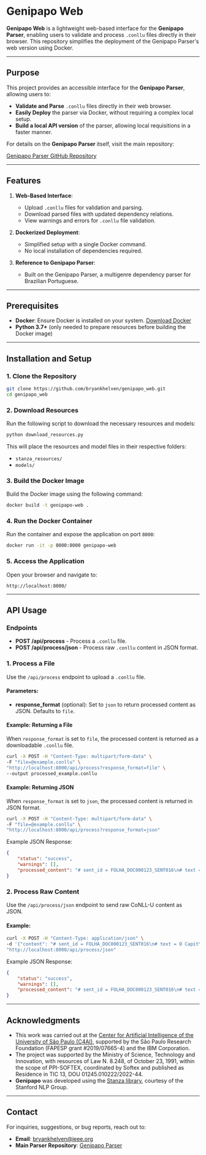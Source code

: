 # Genipapo Web

**Genipapo Web** is a lightweight web-based interface for the **Genipapo Parser**, enabling users to validate and process `.conllu` files directly in their browser. This repository simplifies the deployment of the Genipapo Parser's web version using Docker.

---

## Purpose

This project provides an accessible interface for the **Genipapo Parser**, allowing users to:

- **Validate and Parse** `.conllu` files directly in their web browser.
- **Easily Deploy** the parser via Docker, without requiring a complex local setup.
- **Build a local API version** of the parser, allowing local requisitions in a faster manner.

For details on the **Genipapo Parser** itself, visit the main repository:

[Genipapo Parser GitHub Repository](https://github.com/bryankhelven/genipapo)

---

## Features

1. **Web-Based Interface**:
   - Upload `.conllu` files for validation and parsing.
   - Download parsed files with updated dependency relations.
   - View warnings and errors for `.conllu` file validation.

2. **Dockerized Deployment**:
   - Simplified setup with a single Docker command.
   - No local installation of dependencies required.

3. **Reference to Genipapo Parser**:
   - Built on the Genipapo Parser, a multigenre dependency parser for Brazilian Portuguese.

---

## Prerequisites

- **Docker**: Ensure Docker is installed on your system. [Download Docker](https://www.docker.com/products/docker-desktop)
- **Python 3.7+** (only needed to prepare resources before building the Docker image)

---

## Installation and Setup

### 1. Clone the Repository

```bash
git clone https://github.com/bryankhelven/genipapo_web.git
cd genipapo_web
```

### 2. Download Resources

Run the following script to download the necessary resources and models:

```bash
python download_resources.py
```

This will place the resources and model files in their respective folders:
- `stanza_resources/`
- `models/`

### 3. Build the Docker Image

Build the Docker image using the following command:

```bash
docker build -t genipapo-web .
```

### 4. Run the Docker Container

Run the container and expose the application on port `8000`:

```bash
docker run -it -p 8000:8000 genipapo-web
```

### 5. Access the Application

Open your browser and navigate to:

```text
http://localhost:8000/
```

---

## API Usage

### Endpoints

- **POST /api/process** - Process a `.conllu` file.
- **POST /api/process/json** - Process raw `.conllu` content in JSON format.

### 1. Process a File

Use the `/api/process` endpoint to upload a `.conllu` file.

#### Parameters:

- **response_format** (optional): Set to `json` to return processed content as JSON. Defaults to `file`.

#### Example: Returning a File

When `response_format` is set to `file`, the processed content is returned as a downloadable `.conllu` file.

```bash
curl -X POST -H "Content-Type: multipart/form-data" \
-F "file=@example.conllu" \
"http://localhost:8000/api/process?response_format=file" \
--output processed_example.conllu
```

#### Example: Returning JSON

When `response_format` is set to `json`, the processed content is returned in JSON format.

```bash
curl -X POST -H "Content-Type: multipart/form-data" \
-F "file=@example.conllu" \
"http://localhost:8000/api/process?response_format=json"
```

Example JSON Response:

```json
{
    "status": "success",
    "warnings": [],
    "processed_content": "# sent_id = FOLHA_DOC000123_SENT016\n# text = O Capit\u00e3o Am\u00e9rica tamb\u00e9m bajulou o tucano.\n1\tO\to\tDET\t_\tDefinite=Def|Gender=Masc|Number=Sing|PronType=Art\t2\tdet\t_\t_\n2\tCapit\u00e3o\tCapit\u00e3o\tPROPN\t_\t_\t5\tnsubj\t_\t_\n3\tAm\u00e9rica\tAm\u00e9rica\tPROPN\t_\t_\t2\tflat:name\t_\t_\n4\ttamb\u00e9m\ttamb\u00e9m\tADV\t_\t_\t5\tadvmod\t_\t_\n5\tbajulou\tbajular\tVERB\t_\tMood=Ind|Number=Sing|Person=3|Tense=Past|VerbForm=Fin\t0\troot\t_\t_\n6\to\to\tDET\t_\tDefinite=Def|Gender=Masc|Number=Sing|PronType=Art\t7\tdet\t_\t_\n7\ttucano\ttucano\tNOUN\t_\tGender=Masc|Number=Sing\t5\tobj\t_\tSpaceAfter=No\n8\t.\t.\tPUNCT\t_\t_\t5\tpunct\t_\tSpaceAfter=No\n"
}
```

### 2. Process Raw Content

Use the `/api/process/json` endpoint to send raw CoNLL-U content as JSON.

#### Example:

```bash
curl -X POST -H "Content-Type: application/json" \
-d '{"content": "# sent_id = FOLHA_DOC000123_SENT016\n# text = O Capit\u00e3o Am\u00e9rica tamb\u00e9m bajulou o tucano.\n1\tO\to\tDET\t_\tDefinite=Def|Gender=Masc|Number=Sing|PronType=Art\t_\t_\t_\t_\n2\tCapit\u00e3o\tCapit\u00e3o\tPROPN\t_\t_\t_\t_\t_\t_\n3\tAm\u00e9rica\tAm\u00e9rica\tPROPN\t_\t_\t_\t_\t_\t_\n4\ttamb\u00e9m\ttamb\u00e9m\tADV\t_\t_\t_\t_\t_\t_\n5\tbajulou\tbajular\tVERB\t_\tMood=Ind|Number=Sing|Person=3|Tense=Past|VerbForm=Fin\t_\t_\t_\t_\n6\to\to\tDET\t_\tDefinite=Def|Gender=Masc|Number=Sing|PronType=Art\t_\t_\t_\t_\n7\ttucano\ttucano\tNOUN\t_\tGender=Masc|Number=Sing\t_\t_\t_\tSpaceAfter=No\n8\t.\t.\tPUNCT\t_\t_\t_\t_\t_\tSpaceAfter=No"}' \
"http://localhost:8000/api/process/json"
```

Example JSON Response:

```json
{
    "status": "success",
    "warnings": [],
    "processed_content": "# sent_id = FOLHA_DOC000123_SENT016\n# text = O Capit\u00e3o Am\u00e9rica tamb\u00e9m bajulou o tucano.\n1\tO\to\tDET\t_\tDefinite=Def|Gender=Masc|Number=Sing|PronType=Art\t2\tdet\t_\t_\n2\tCapit\u00e3o\tCapit\u00e3o\tPROPN\t_\t_\t5\tnsubj\t_\t_\n3\tAm\u00e9rica\tAm\u00e9rica\tPROPN\t_\t_\t2\tflat:name\t_\t_\n4\ttamb\u00e9m\ttamb\u00e9m\tADV\t_\t_\t5\tadvmod\t_\t_\n5\tbajulou\tbajular\tVERB\t_\tMood=Ind|Number=Sing|Person=3|Tense=Past|VerbForm=Fin\t0\troot\t_\t_\n6\to\to\tDET\t_\tDefinite=Def|Gender=Masc|Number=Sing|PronType=Art\t7\tdet\t_\t_\n7\ttucano\ttucano\tNOUN\t_\tGender=Masc|Number=Sing\t5\tobj\t_\tSpaceAfter=No\n8\t.\t.\tPUNCT\t_\t_\t5\tpunct\t_\tSpaceAfter=No\n"
}
```

---

## Acknowledgments

- This work was carried out at the [Center for Artificial Intelligence of the University of São Paulo (C4AI)](http://c4ai.inova.usp.br/), supported by the São Paulo Research Foundation (FAPESP grant #2019/07665-4) and the IBM Corporation.
- The project was supported by the Ministry of Science, Technology and Innovation, with resources of Law N. 8.248, of October 23, 1991, within the scope of PPI-SOFTEX, coordinated by Softex and published as Residence in TIC 13, DOU 01245.010222/2022-44.
- **Genipapo** was developed using the [Stanza library](https://stanfordnlp.github.io/stanza/), courtesy of the Stanford NLP Group.

---

## Contact

For inquiries, suggestions, or bug reports, reach out to:

- **Email**: [bryankhelven@ieee.org](mailto:bryankhelven@ieee.org)
- **Main Parser Repository**: [Genipapo Parser](https://github.com/bryankhelven/genipapo)
